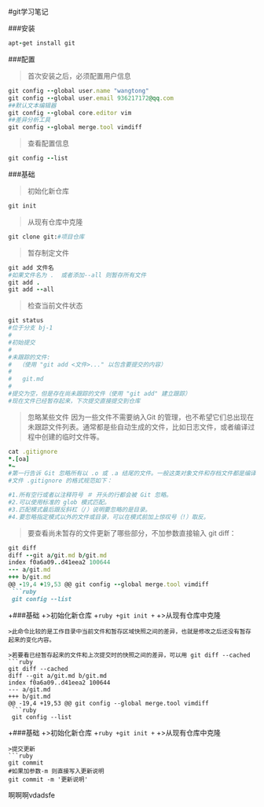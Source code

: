 #git学习笔记

###安装

```ruby
apt-get install git
```
###配置
>首次安装之后，必须配置用户信息
```ruby
git config --global user.name "wangtong"
git config --global user.email 936217172@qq.com
##默认文本编辑器
git config --global core.editor vim
##差异分析工具
git config --global merge.tool vimdiff
```
>查看配置信息
```ruby
git config --list
```
###基础
>初始化新仓库
```ruby
git init
```
>从现有仓库中克隆
```ruby 
git clone git:#项目仓库
```
>暂存制定文件
```ruby
git add 文件名
#如果文件名为 .  或者添加--all 则暂存所有文件
git add .
git add --all
```
>检查当前文件状态
```ruby 
git status
#位于分支 bj-1
#
#初始提交
#
#未跟踪的文件:
#  （使用 "git add <文件>..." 以包含要提交的内容）
#
#	git.md
#
#提交为空，但是存在尚未跟踪的文件（使用 "git add" 建立跟踪）
#现在文件已经暂存起来，下次提交直接提交到仓库
```
>忽略某些文件
>因为一些文件不需要纳入Git 的管理，也不希望它们总出现在未跟踪文件列表。通常都是些自动生成的文件，比如日志文件，或者编译过程中创建的临时文件等。
```ruby
cat .gitignore
*.[oa]
*~
#第一行告诉 Git 忽略所有以 .o 或 .a 结尾的文件。一般这类对象文件和存档文件都是编译过程中出现的，我们用不着跟踪它们的版本。第二行告诉 Git 忽略所有以波浪符（~）结尾的文件，许多文本编辑软件（比如 Emacs）都用这样的文件名保存副本。此外，你可能还需要忽略 log，tmp 或者 pid 目录，以及自动生成的文档等等。要养成一开始就设置好 .gitignore 文件的习惯，以免将来误提交这类无用的文件。
#文件 .gitignore 的格式规范如下：

#1.所有空行或者以注释符号 ＃ 开头的行都会被 Git 忽略。
#2.可以使用标准的 glob 模式匹配。
#3.匹配模式最后跟反斜杠（/）说明要忽略的是目录。
#4.要忽略指定模式以外的文件或目录，可以在模式前加上惊叹号（!）取反。
```
>要查看尚未暂存的文件更新了哪些部分，不加参数直接输入 git diff：
```ruby
git diff
diff --git a/git.md b/git.md
index f0a6a09..d41eea2 100644
--- a/git.md
+++ b/git.md
@@ -19,4 +19,53 @@ git config --global merge.tool vimdiff
 ```ruby
 git config --list
 ```
+###基础
+>初始化新仓库
+```ruby
+git init
+```
+>从现有仓库中克隆
```
>此命令比较的是工作目录中当前文件和暂存区域快照之间的差异，也就是修改之后还没有暂存起来的变化内容。

>若要看已经暂存起来的文件和上次提交时的快照之间的差异，可以用 git diff --cached
```ruby
git diff --cached
diff --git a/git.md b/git.md
index f0a6a09..d41eea2 100644
--- a/git.md
+++ b/git.md
@@ -19,4 +19,53 @@ git config --global merge.tool vimdiff
 ```ruby
 git config --list
 ```
+###基础
+>初始化新仓库
+```ruby
+git init
+```
+>从现有仓库中克隆
```
>提交更新
```ruby
git commit
#如果加参数-m 则直接写入更新说明 
git commit -m '更新说明'
```
啊啊啊vdadsfe
